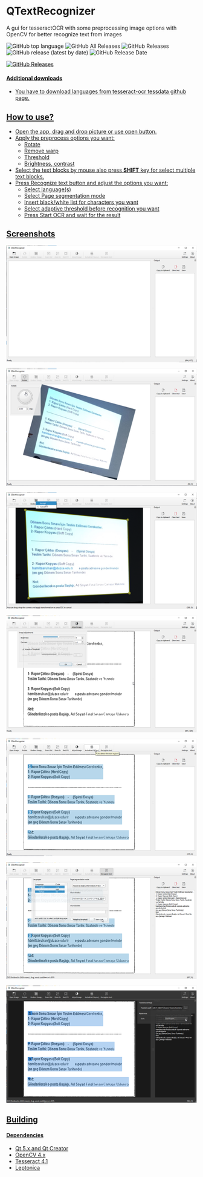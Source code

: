# QTextRecognizer
A gui for tesseractOCR with some preprocessing image options with OpenCV for better recognize text from images

![GitHub top language](https://img.shields.io/github/languages/top/mguludag/QTextRecognizer) ![GitHub All Releases](https://img.shields.io/github/downloads/mguludag/QTextRecognizer/total) ![GitHub Releases](https://img.shields.io/github/downloads/mguludag/QTextRecognizer/latest/total) ![GitHub release (latest by date)](https://img.shields.io/github/v/release/mguludag/QTextRecognizer) ![GitHub Release Date](https://img.shields.io/github/release-date/mguludag/QTextRecognizer)

<a href="https://github.com/mguludag/QTextRecognizer/releases/latest/download/qtextrecognizer_vc15_x86.7z"><img alt="GitHub Releases" src="https://img.shields.io/github/downloads/mguludag/QTextRecognizer/latest/total?label=Download%20Latest%20Version%20(VC15%20x86)&style=for-the-badge">

#### Additional downloads

* You have to download languages from tesseract-ocr tessdata github page.

## How to use?

* Open the app, drag and drop picture or use open button.
* Apply the preprocess options you want:
  * Rotate
  * Remove warp
  * Threshold
  * Brightness, contrast
* Select the text blocks by mouse also press **SHIFT** key for select multiple text blocks.
* Press Recognize text button and adjust the options you want:
  * Select language(s)
  * Select Page segmentation mode
  * Insert black/white list for characters you want
  * Select adaptive threshold before recognition you want
  * Press Start OCR and wait for the result

## Screenshots

![Main screen](img/1.png)

![Rotate image screen](img/2.png)

![Deskew image screen](img/3.png)

![Image adjustments screen](img/4.png)

![Autodetect text layout](img/5.png)

![Recognize text screen](img/6.png)

![Settings screen and dark skin](img/7.png)



## Building

#### Dependencies

* Qt 5.x and Qt Creator
* OpenCV 4.x
* Tesseract 4.1
* Leptonica
